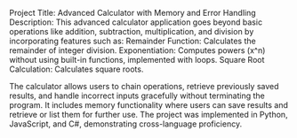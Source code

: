 Project Title: Advanced Calculator with Memory and Error Handling
Description: This advanced calculator application goes beyond basic operations like addition, subtraction, multiplication, and division by incorporating features such as:
Remainder Function: 
  Calculates the remainder of integer division. 
    Exponentiation: Computes powers (x^n) without using built-in functions, implemented with loops. 
    Square Root Calculation: Calculates square roots.
    
  The calculator allows users to chain operations, retrieve previously saved results, and handle incorrect inputs gracefully without terminating the program.
  It includes memory functionality where users can save results and retrieve or list them for further use. 
The project was implemented in Python, JavaScript, and C#, demonstrating cross-language proficiency.
